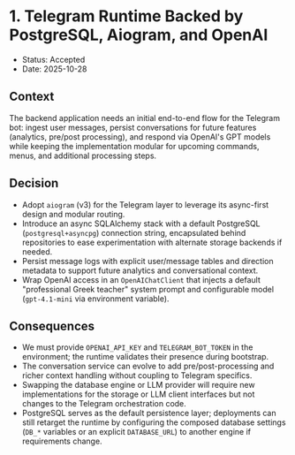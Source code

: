 # 1. Telegram Runtime Backed by PostgreSQL, Aiogram, and OpenAI

- Status: Accepted
- Date: 2025-10-28

## Context

The backend application needs an initial end-to-end flow for the Telegram bot: ingest user messages, persist conversations for future features (analytics, pre/post processing), and respond via OpenAI's GPT models while keeping the implementation modular for upcoming commands, menus, and additional processing steps.

## Decision

- Adopt `aiogram` (v3) for the Telegram layer to leverage its async-first design and modular routing.
- Introduce an async SQLAlchemy stack with a default PostgreSQL (`postgresql+asyncpg`) connection string, encapsulated behind repositories to ease experimentation with alternate storage backends if needed.
- Persist message logs with explicit user/message tables and direction metadata to support future analytics and conversational context.
- Wrap OpenAI access in an `OpenAIChatClient` that injects a default "professional Greek teacher" system prompt and configurable model (`gpt-4.1-mini` via environment variable).

## Consequences

- We must provide `OPENAI_API_KEY` and `TELEGRAM_BOT_TOKEN` in the environment; the runtime validates their presence during bootstrap.
- The conversation service can evolve to add pre/post-processing and richer context handling without coupling to Telegram specifics.
- Swapping the database engine or LLM provider will require new implementations for the storage or LLM client interfaces but not changes to the Telegram orchestration code.
- PostgreSQL serves as the default persistence layer; deployments can still retarget the runtime by configuring the composed database settings (`DB_*` variables or an explicit `DATABASE_URL`) to another engine if requirements change.
